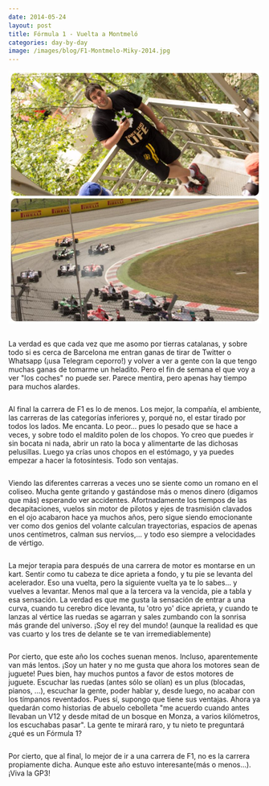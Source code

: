 ```yaml
---
date: 2014-05-24
layout: post
title: Fórmula 1 - Vuelta a Montmeló
categories: day-by-day
image: /images/blog/F1-Montmelo-Miky-2014.jpg
---
```


[![Montmeló - Miky - Miguel](/images/blog/F1-Montmelo-Miky-2014.jpg)](/images/blog/F1-Montmelo-Miky-2014.jpg)
<pre></pre>
La verdad es que cada vez que me asomo por tierras catalanas, y sobre todo si es cerca de Barcelona me entran ganas de tirar de Twitter o Whatsapp (¡usa Telegram ceporro!) y volver a ver a gente con la que tengo muchas ganas de tomarme un heladito. Pero el fin de semana el que voy a ver "los coches" no puede ser. Parece mentira, pero apenas hay tiempo para muchos alardes.
<pre></pre>
Al final la carrera de F1 es lo de menos. Los mejor, la compañía, el ambiente, las carreras de las categorías inferiores y, porqué no, el estar tirado por todos los lados. Me encanta. Lo peor... pues lo pesado que se hace a veces, y sobre todo el maldito polen de los chopos. Yo creo que puedes ir sin bocata ni nada, abrir un rato la boca y alimentarte de las dichosas pelusillas. Luego ya crías unos chopos en el estómago, y ya puedes empezar a hacer la fotosíntesis. Todo son ventajas.
<pre></pre>
Viendo las diferentes carreras a veces uno se siente como un romano en el coliseo. Mucha gente gritando y gastándose más o menos dinero (digamos que más) esperando ver accidentes. Afortnadamente los tiempos de las decapitaciones, vuelos sin motor de pilotos y ejes de trasmisión clavados en el ojo acabaron hace ya muchos años, pero sigue siendo emocionante ver como dos genios del volante calculan trayectorias, espacios de apenas unos centímetros, calman sus nervios,... y todo eso siempre a velocidades de vértigo.
<pre></pre>
La mejor terapia para después de una carrera de motor es montarse en un kart. Sentir como tu cabeza te dice aprieta a fondo, y tu pie se levanta del acelerador. Eso una vuelta, pero la siguiente vuelta ya te lo sabes... y vuelves a levantar. Menos mal que a la tercera va la vencida, pie a tabla y esa sensación. La verdad es que me gusta la sensación de entrar a una curva, cuando tu cerebro dice levanta, tu 'otro yo' dice aprieta, y cuando te lanzas al vértice las ruedas se agarran y sales zumbando con la sonrisa más grande del universo. ¡Soy el rey del mundo! (aunque la realidad es que vas cuarto y los tres de delante se te van irremediablemente)
<pre></pre>
Por cierto, que este año los coches suenan menos. Incluso, aparentemente van más lentos. ¡Soy un hater y no me gusta que ahora los motores sean de juguete! Pues bien, hay muchos puntos a favor de estos motores de juguete. Escuchar las ruedas (antes sólo se olían) es un plus (blocadas, pianos, ...), escuchar la gente, poder hablar y, desde luego,  no acabar con los tímpanos reventados. Pues sí, supongo que tiene sus ventajas. Ahora ya quedarán como historias de abuelo cebolleta "me acuerdo cuando antes llevaban un V12 y desde mitad de un bosque en Monza, a varios kilómetros, los escuchabas pasar". La gente te mirará raro, y tu nieto te preguntará ¿qué es un Fórmula 1?
<pre></pre>
Por cierto, que al final, lo mejor de ir a una carrera de F1, no es la carrera propiamente dicha. Aunque este año estuvo interesante(más o menos...). ¡Viva la GP3!
